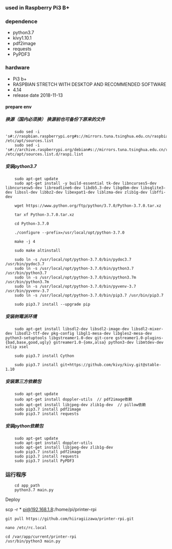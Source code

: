 ### used in Raspberry Pi3 B+

### dependence
* python3.7
* kivy1.10.1
* pdf2image
* requests
* PyPDF3

### hardware
* Pi3 b+
* RASPBIAN STRETCH WITH DESKTOP AND RECOMMENDED SOFTWARE
* 4.14
* release date 2018-11-13

#### prepare env
##### 换源（国内必须换） 换源前也可备份下原来的文件

```
    sudo sed -i 's#://raspbian.raspberrypi.org#s://mirrors.tuna.tsinghua.edu.cn/raspbian#g' /etc/apt/sources.list
    sudo sed -i 's#://archive.raspberrypi.org/debian#s://mirrors.tuna.tsinghua.edu.cn/raspberrypi#g' /etc/apt/sources.list.d/raspi.list
```
##### 安装python3.7
```
    sudo apt-get update
    sudo apt-get install -y build-essential tk-dev libncurses5-dev libncursesw5-dev libreadline6-dev libdb5.3-dev libgdbm-dev libsqlite3-dev libssl-dev libbz2-dev libexpat1-dev liblzma-dev zlib1g-dev libffi-dev

    wget https://www.python.org/ftp/python/3.7.0/Python-3.7.0.tar.xz

    tar xf Python-3.7.0.tar.xz

    cd Python-3.7.0

    ./configure --prefix=/usr/local/opt/python-3.7.0

    make -j 4

    sudo make altinstall

    sudo ln -s /usr/local/opt/python-3.7.0/bin/pydoc3.7 /usr/bin/pydoc3.7
    sudo ln -s /usr/local/opt/python-3.7.0/bin/python3.7 /usr/bin/python3.7
    sudo ln -s /usr/local/opt/python-3.7.0/bin/python3.7m /usr/bin/python3.7m
    sudo ln -s /usr/local/opt/python-3.7.0/bin/pyvenv-3.7 /usr/bin/pyvenv-3.7
    sudo ln -s /usr/local/opt/python-3.7.0/bin/pip3.7 /usr/bin/pip3.7

    sudo pip3.7 install --upgrade pip
```
##### 安装树莓派环境
```
    sudo apt-get install libsdl2-dev libsdl2-image-dev libsdl2-mixer-dev libsdl2-ttf-dev pkg-config libgl1-mesa-dev libgles2-mesa-dev python3-setuptools libgstreamer1.0-dev git-core gstreamer1.0-plugins-{bad,base,good,ugly} gstreamer1.0-{omx,alsa} python3-dev libmtdev-dev xclip xsel

    sudo pip3.7 install Cython

    sudo pip3.7 install git+https://github.com/kivy/kivy.git@stable-1.10
```
##### 安装第三方依赖包
```
    sudo apt-get update
    sudo apt-get install doppler-utils  // pdf2image依赖
    sudo apt-get install libjpeg-dev zlib1g-dev  // pillow依赖
    sudo pip3.7 install pdf2image
    sudo pip3.7 install requests
```
##### 安装python依赖包
```
    sudo apt-get update
    sudo apt-get install doppler-utils
    sudo apt-get install libjpeg-dev zlib1g-dev
    sudo pip3.7 install pdf2image
    sudo pip3.7 install requests
    sudo pip3.7 install PyPDF3
```

### 运行程序
```
    cd app_path
    python3.7 main.py
```


Deploy


scp -r * pi@192.168.1.8:/home/pi/printer-rpi

```
git pull https://github.com/hiiragiizawa/printer-rpi.git
```


```
nano /etc/rc.local

cd /var/app/current/printer-rpi
/usr/bin/python3 main.py


```
